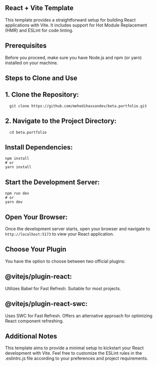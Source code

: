 
## React + Vite Template
   This template provides a straightforward setup for building React applications with Vite. It includes support for Hot Module Replacement (HMR) and ESLint for code linting.

## Prerequisites
   Before you proceed, make sure you have Node.js and npm (or yarn) installed on your machine.

## Steps to Clone and Use

## 1. Clone the Repository:
      git clone https://github.com/mehedihassandev/beta.portfolio.git
      
## 2. Navigate to the Project Directory:
      cd beta.portfolio
 
## Install Dependencies:
    npm install
    # or
    yarn install

    
## Start the Development Server:
    npm run dev
    # or
    yarn dev

    
## Open Your Browser:
   Once the development server starts, open your browser and navigate to `http://localhost:5173` to view your React application.

## Choose Your Plugin
   You have the option to choose between two official plugins:

## @vitejs/plugin-react:
   Utilizes Babel for Fast Refresh.
   Suitable for most projects.

## @vitejs/plugin-react-swc:
   Uses SWC for Fast Refresh.
   Offers an alternative approach for optimizing React component refreshing.
    
## Additional Notes
   This template aims to provide a minimal setup to kickstart your React development with Vite.
   Feel free to customize the ESLint rules in the .eslintrc.js file according to your preferences and project requirements.
